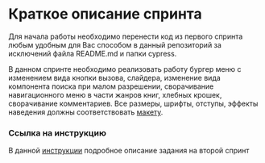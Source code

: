 # Краткое описание спринта
Для начала работы необходимо перенести код из первого спринта любым удобным для Вас способом в данный репозиторий за исключений файла README.md и папки cypress.

В данном спринте необходимо реализовать работу бургер меню с изменением вида кнопки вызова, слайдера, изменение вида компонента поиска при малом разрешении, сворачивание навигационного меню в части жанров книг, хлебных крошек, сворачивание комментариев. Все размеры, шрифты, отступы, эффекты наведения должны соответствовать [макету](https://www.figma.com/file/d8LhhLjMkaTfPvAcYQULNv/Library---students-file?node-id=3601%3A32183&t=wP6UAsUOZVuGscCe-0).

### Ссылка на инструкцию
В данной [инструкции](https://docs.google.com/document/d/1sXTxCyh1Z7xUs_GTqJTnlB_pYb9UCSQRlCLzA19eIAY/edit?usp=sharing) подробное описание задания на второй спринт
